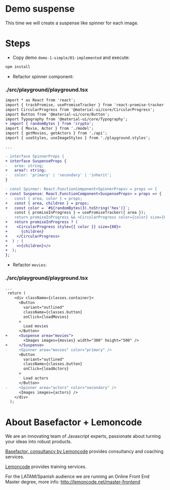 # Demo suspense

This time we will create a suspense like spinner for each image.

# Steps

- Copy demo `demo-1-simple/01-implemented` and execute:

```bash
npm install
```

- Refactor spinner component:

### ./src/playground/playground.tsx

```diff
import * as React from 'react';
import { trackPromise, usePromiseTracker } from 'react-promise-tracker';
import CircularProgress from '@material-ui/core/CircularProgress';
import Button from '@material-ui/core/Button';
import Typography from '@material-ui/core/Typography';
+ import { randomBytes } from 'crypto';
import { Movie, Actor } from './model';
import { getMovies, getActors } from './api';
import { useStyles, useImageStyles } from './playground.styles';

...

- interface SpinnerProps {
+ interface SuspenseProps {
-   area: string;
+   area?: string;
-   color: 'primary' | 'secondary' | 'inherit';
}

- const Spinner: React.FunctionComponent<SpinnerProps> = props => {
+ const Suspense: React.FunctionComponent<SuspenseProps> = props => {
-   const { area, color } = props;
+   const { area, children } = props;
+   const color = `#${randomBytes(3).toString('hex')}`;
    const { promiseInProgress } = usePromiseTracker({ area });
-   return promiseInProgress && <CircularProgress color={color} size={60} />;
+   return promiseInProgress ? (
+    <CircularProgress style={{ color }} size={60}>
+      {children}
+    </CircularProgress>
+  ) : (
+    <>{children}</>
+  );
};

```

- Refactor `movies`:

### ./src/playground/playground.tsx

```diff
...
 return (
    <div className={classes.container}>
      <Button
        variant="outlined"
        className={classes.button}
        onClick={loadMovies}
      >
        Load movies
      </Button>
+     <Suspense area="movies">
        <Images images={movies} width="300" height="500" />
+     </Suspense>
-     <Spinner area="movies" color="primary" />
      <Button
        variant="outlined"
        className={classes.button}
        onClick={loadActors}
      >
        Load actors
      </Button>
-     <Spinner area="actors" color="secondary" />
      <Images images={actors} />
    </div>
  );
```

# About Basefactor + Lemoncode

We are an innovating team of Javascript experts, passionate about turning your ideas into robust products.

[Basefactor, consultancy by Lemoncode](http://www.basefactor.com) provides consultancy and coaching services.

[Lemoncode](http://lemoncode.net/services/en/#en-home) provides training services.

For the LATAM/Spanish audience we are running an Online Front End Master degree, more info: http://lemoncode.net/master-frontend
